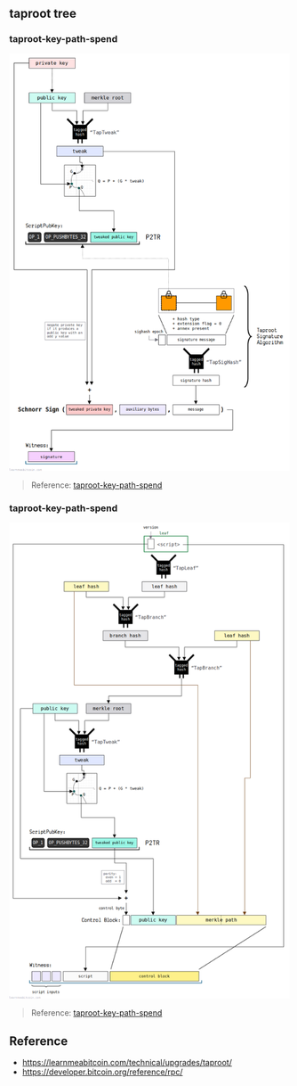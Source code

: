 







## taproot tree
### taproot-key-path-spend
![img.png](images/taproot-key-path-spend.png)

> Reference: [taproot-key-path-spend](https://static.learnmeabitcoin.com/diagrams/png/taproot-key-path-spend.png)
### taproot-key-path-spend
![taproot-key-path-spend.png](images/taproot-script-path-spend.png)
> Reference: [taproot-key-path-spend](https://static.learnmeabitcoin.com/diagrams/png/taproot-script-path-spend.png)



## Reference
* https://learnmeabitcoin.com/technical/upgrades/taproot/
* https://developer.bitcoin.org/reference/rpc/